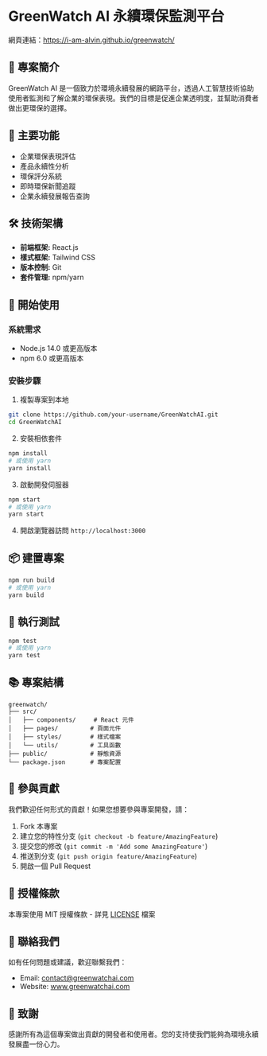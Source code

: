 # GreenWatch AI 永續環保監測平台

網頁連結：https://i-am-alvin.github.io/greenwatch/

## 📝 專案簡介

GreenWatch AI 是一個致力於環境永續發展的網路平台，透過人工智慧技術協助使用者監測和了解企業的環保表現。我們的目標是促進企業透明度，並幫助消費者做出更環保的選擇。

## 🌟 主要功能

- 企業環保表現評估
- 產品永續性分析
- 環保評分系統
- 即時環保新聞追蹤
- 企業永續發展報告查詢

## 🛠️ 技術架構

- **前端框架:** React.js
- **樣式框架:** Tailwind CSS
- **版本控制:** Git
- **套件管理:** npm/yarn

## 🚀 開始使用

### 系統需求

- Node.js 14.0 或更高版本
- npm 6.0 或更高版本

### 安裝步驟

1. 複製專案到本地
```bash
git clone https://github.com/your-username/GreenWatchAI.git
cd GreenWatchAI
```

2. 安裝相依套件
```bash
npm install
# 或使用 yarn
yarn install
```

3. 啟動開發伺服器
```bash
npm start
# 或使用 yarn
yarn start
```

4. 開啟瀏覽器訪問 `http://localhost:3000`

## 📦 建置專案

```bash
npm run build
# 或使用 yarn
yarn build
```

## 🧪 執行測試

```bash
npm test
# 或使用 yarn
yarn test
```

## 📚 專案結構

```
greenwatch/
├── src/
│   ├── components/     # React 元件
│   ├── pages/         # 頁面元件
│   ├── styles/        # 樣式檔案
│   └── utils/         # 工具函數
├── public/            # 靜態資源
└── package.json       # 專案配置
```

## 🤝 參與貢獻

我們歡迎任何形式的貢獻！如果您想要參與專案開發，請：

1. Fork 本專案
2. 建立您的特性分支 (`git checkout -b feature/AmazingFeature`)
3. 提交您的修改 (`git commit -m 'Add some AmazingFeature'`)
4. 推送到分支 (`git push origin feature/AmazingFeature`)
5. 開啟一個 Pull Request

## 📄 授權條款

本專案使用 MIT 授權條款 - 詳見 [LICENSE](LICENSE) 檔案

## 📧 聯絡我們

如有任何問題或建議，歡迎聯繫我們：
- Email: contact@greenwatchai.com
- Website: www.greenwatchai.com

## 🙏 致謝

感謝所有為這個專案做出貢獻的開發者和使用者。您的支持使我們能夠為環境永續發展盡一份心力。 
